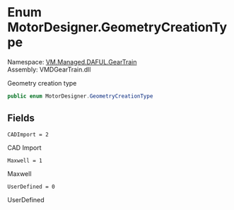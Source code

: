 # Enum MotorDesigner.GeometryCreationType

Namespace: [VM.Managed.DAFUL.GearTrain](VM.Managed.DAFUL.GearTrain.md)  
Assembly: VMDGearTrain.dll  

Geometry creation type

```csharp
public enum MotorDesigner.GeometryCreationType
```

## Fields

`CADImport = 2` 

CAD Import



`Maxwell = 1` 

Maxwell



`UserDefined = 0` 

UserDefined




